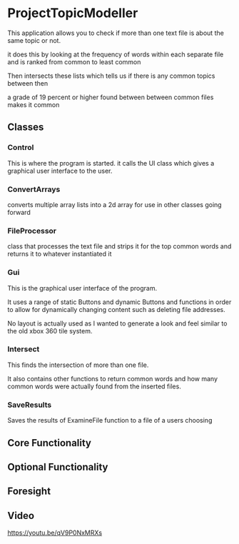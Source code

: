 # ProjectTopicModeller

This application allows you to check if more than one text file is about the same topic or not.

it does this by looking at the  frequency of words within each separate file and is ranked from common to least common

Then intersects these lists which tells us if there is any common topics between then

a grade of 19 percent or higher found between between common files makes it common

## Classes

### Control

This is where the program is started. it calls the UI class which gives a graphical user interface to the user.

### ConvertArrays

converts multiple array lists into a 2d array
for use in other classes going forward

### FileProcessor

class that processes the text file and
strips it for the top common words and returns it to whatever instantiated it
###  Gui

This is the graphical user interface of the program.

It uses a range of static Buttons and dynamic Buttons and functions in order to allow for dynamically changing content such as deleting file addresses.

No layout is actually used as I wanted to generate a look and feel similar to the old xbox 360 tile system.


### Intersect
 This finds the intersection of more than one file.
 
 It also contains other functions to return common words and how many common words were actually found from the inserted files.

### SaveResults

Saves the results of ExamineFile function to a file
of a users choosing


## Core Functionality
## Optional Functionality
## Foresight
## Video
https://youtu.be/qV9P0NxMRXs
